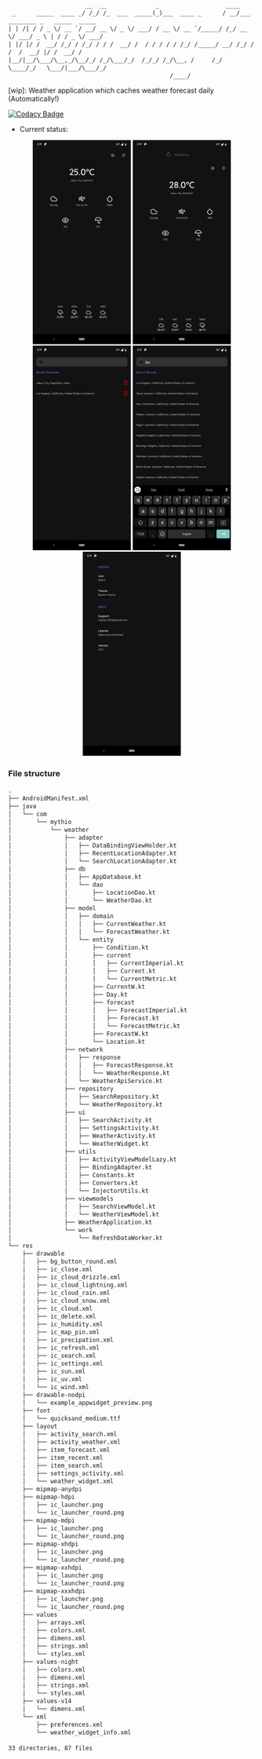 ```
                      __  __              _                   ____                              
 _      _____  ____ _/ /_/ /_  ___  _____(_)___  ____ _      / __/___  ________ _   _____  _____
| | /| / / _ \/ __ `/ __/ __ \/ _ \/ ___/ / __ \/ __ `/_____/ /_/ __ \/ ___/ _ \ | / / _ \/ ___/
| |/ |/ /  __/ /_/ / /_/ / / /  __/ /  / / / / / /_/ /_____/ __/ /_/ / /  /  __/ |/ /  __/ /    
|__/|__/\___/\__,_/\__/_/ /_/\___/_/  /_/_/ /_/\__, /     /_/  \____/_/   \___/|___/\___/_/     
                                              /____/                                            
```
[wip]: Weather application which caches weather forecast daily (Automatically!)

[![Codacy Badge](https://api.codacy.com/project/badge/Grade/c78b8c8f27c9401980e505185cd0f884)](https://www.codacy.com/app/mythio/weathering-forever?utm_source=github.com&amp;utm_medium=referral&amp;utm_content=mythio/weathering-forever&amp;utm_campaign=Badge_Grade)

* Current status:
<p align="center">
<img src="https://github.com/mythio/weathering-forever/blob/master/res/weather.png" width="200"> <img src="https://github.com/mythio/weathering-forever/blob/master/res/weather_refresh.png" width="200"> <img src="https://github.com/mythio/weathering-forever/blob/master/res/recent_search.png" width="200"> <img src="https://github.com/mythio/weathering-forever/blob/master/res/search_results.png" width="200"> <img src="https://github.com/mythio/weathering-forever/blob/master/res/settings.png" width="200">
</p>

### File structure
```
.
├── AndroidManifest.xml
├── java
│   └── com
│       └── mythio
│           └── weather
│               ├── adapter
│               │   ├── DataBindingViewHolder.kt
│               │   ├── RecentLocationAdapter.kt
│               │   └── SearchLocationAdapter.kt
│               ├── db
│               │   ├── AppDatabase.kt
│               │   └── dao
│               │       ├── LocationDao.kt
│               │       └── WeatherDao.kt
│               ├── model
│               │   ├── domain
│               │   │   ├── CurrentWeather.kt
│               │   │   └── ForecastWeather.kt
│               │   └── entity
│               │       ├── Condition.kt
│               │       ├── current
│               │       │   ├── CurrentImperial.kt
│               │       │   ├── Current.kt
│               │       │   └── CurrentMetric.kt
│               │       ├── CurrentW.kt
│               │       ├── Day.kt
│               │       ├── forecast
│               │       │   ├── ForecastImperial.kt
│               │       │   ├── Forecast.kt
│               │       │   └── ForecastMetric.kt
│               │       ├── ForecastW.kt
│               │       └── Location.kt
│               ├── network
│               │   ├── response
│               │   │   ├── ForecastResponse.kt
│               │   │   └── WeatherResponse.kt
│               │   └── WeatherApiService.kt
│               ├── repository
│               │   ├── SearchRepository.kt
│               │   └── WeatherRepository.kt
│               ├── ui
│               │   ├── SearchActivity.kt
│               │   ├── SettingsActivity.kt
│               │   ├── WeatherActivity.kt
│               │   └── WeatherWidget.kt
│               ├── utils
│               │   ├── ActivityViewModelLazy.kt
│               │   ├── BindingAdapter.kt
│               │   ├── Constants.kt
│               │   ├── Converters.kt
│               │   └── InjectorUtils.kt
│               ├── viewmodels
│               │   ├── SearchViewModel.kt
│               │   └── WeatherViewModel.kt
│               ├── WeatherApplication.kt
│               └── work
│                   └── RefreshDataWorker.kt
└── res
    ├── drawable
    │   ├── bg_button_round.xml
    │   ├── ic_close.xml
    │   ├── ic_cloud_drizzle.xml
    │   ├── ic_cloud_lightning.xml
    │   ├── ic_cloud_rain.xml
    │   ├── ic_cloud_snow.xml
    │   ├── ic_cloud.xml
    │   ├── ic_delete.xml
    │   ├── ic_humidity.xml
    │   ├── ic_map_pin.xml
    │   ├── ic_precipation.xml
    │   ├── ic_refresh.xml
    │   ├── ic_search.xml
    │   ├── ic_settings.xml
    │   ├── ic_sun.xml
    │   ├── ic_uv.xml
    │   └── ic_wind.xml
    ├── drawable-nodpi
    │   └── example_appwidget_preview.png
    ├── font
    │   └── quicksand_medium.ttf
    ├── layout
    │   ├── activity_search.xml
    │   ├── activity_weather.xml
    │   ├── item_forecast.xml
    │   ├── item_recent.xml
    │   ├── item_search.xml
    │   ├── settings_activity.xml
    │   └── weather_widget.xml
    ├── mipmap-anydpi
    ├── mipmap-hdpi
    │   ├── ic_launcher.png
    │   └── ic_launcher_round.png
    ├── mipmap-mdpi
    │   ├── ic_launcher.png
    │   └── ic_launcher_round.png
    ├── mipmap-xhdpi
    │   ├── ic_launcher.png
    │   └── ic_launcher_round.png
    ├── mipmap-xxhdpi
    │   ├── ic_launcher.png
    │   └── ic_launcher_round.png
    ├── mipmap-xxxhdpi
    │   ├── ic_launcher.png
    │   └── ic_launcher_round.png
    ├── values
    │   ├── arrays.xml
    │   ├── colors.xml
    │   ├── dimens.xml
    │   ├── strings.xml
    │   └── styles.xml
    ├── values-night
    │   ├── colors.xml
    │   ├── dimens.xml
    │   ├── strings.xml
    │   └── styles.xml
    ├── values-v14
    │   └── dimens.xml
    └── xml
        ├── preferences.xml
        └── weather_widget_info.xml

33 directories, 87 files
```
